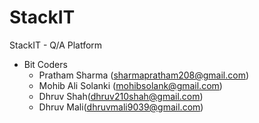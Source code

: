 # StackIT
StackIT - Q/A Platform



- Bit Coders
    - Pratham Sharma (sharmapratham208@gmail.com)
    - Mohib Ali Solanki (mohibsolank@gmail.com)
    - Dhruv Shah(dhruv210shah@gmail.com)
    - Dhruv Mali(dhruvmali9039@gmail.com)
